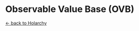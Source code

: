 # Observable Value Base (OVB)
[<- back to Holarchy](../README.md)

<!-- reference -->
<!-- external references -->
[arccore filter]: https://encapsule.io/docs/ARCcore/filter
[arccore identifier]: https://encapsule.io/docs/ARCcore/identifier
<!-- core references -->
[ocd]: ../core/observable-controller-data.md
[opc]: ../core/observable-process-controller.md
[apm]: ../core/abstract-process-model.md
[top]: ../core/transition-operator.md
[act]: ../core/controller-action.md
[cp]: ../core/cell-procssor.md
[cm]: ../core/cell-model.md
[cmas]: ../core/cell-model-artifact-space.md
[cmt]: ../core/cell-model-template.md
<!-- holarchy cm: build-in-cell-model reference -->
[ovh]: ../build-in-cell-model/observable-value-helper
[ov]: ../build-in-cell-model/observable-value-family.md
<!-- root reference -->
[top list]: ../transition-operator-apis.md
[act list]: ../controller-action-apis.md